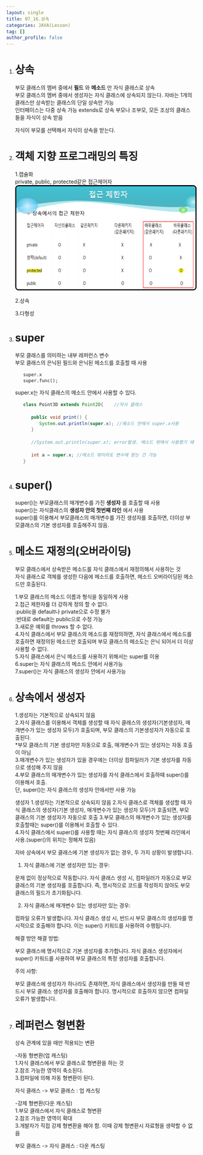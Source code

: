 ```yaml
---
layout: single
title: 07_16.상속
categories: JAVA(Lesson)
tag: []
author_profile: false
---
```


1. # 상속
   부모 클래스의 멤버 중에서 __필드__ 와 __메소드__ 만 자식 클래스로 상속   
   부모 클래스의 멤버 중에서 생성자는 자식 클래스에 상속되지 않는다.
   자바는 1개의 클래스만 상속받는 클래스의 단일 상속만 가능   
   인터페이스는 다중 상속 가능
   extends로 상속
   부모나 조부모, 모든 조상의 클래스들을 자식이 상속 받음   

   자식이 부모를 선택해서 자식이 상속을 받는다.

1. # 객체 지향 프로그래밍의 특징
   1.캡슐화   
   private, public, protected같은 접근제어자   
   <img src="../../../imgs/LESSON/JAVA(Lesson)/access_modifier.png" style="border:3px solid black;border-radius:9px;width:800px">   

   2.상속   

   3.다형성   
   
1. # super
   부모 클래스를 의미하는 내부 레퍼런스 변수   
   부모 클래스의 은닉된 필드와 은닉된 메소드를 호출할 때 사용   
   ```
      super.x   
      super.func();
   ```   

   super.x는 자식 클래스의 메소드 안에서 사용할 수 있다.   
   ```java
      class Point3D extends Point2D{	//자식 클래스
        
         public void print() {
            System.out.println(super.x); //메소드 안에서 super.x사용
         }
         
         //System.out.println(super.x); error발생. 메소드 밖에서 사용했기 때문 
         
         int a = super.x; //메소드 밖이라도 변수에 받는 건 가능
      }
   ```

1. # super()   
   super()는 부모클래스의 매개변수를 가진 __생성자__ 를 호출할 때 사용   
   super()는 자식클래스의 __생성자 안의 첫번째 라인__ 에서 사용   
   super()를 이용해서 부모클래스의 매개변수를 가진 생성자를 호출하면, 더이상 부모클래스의 기본 생성자를 호출해주지 않음.   

1. # 메소드 재정의(오버라이딩)
   부모 클래스에서 상속받은 메소드를 자식 클래스에서 재정의해서 사용하는 것   
   자식 클래스로 객체를 생성한 다음에 메소드를 호출하면, 메소드 오버라이딩된 메소드만 호출된다.   

   1.부모 클래스의 메소드 이름과 형식을 동일하게 사용   
   2.접근 제한자를 더 강하게 정의 할 수 없다.   
      :public을 default나 private으로 수정 불가   
      :반대로 default는 public으로 수정 가능   
   3.새로운 예외를 throws 할 수 없다.   
   4.자식 클래스에서 부모 클래스의 메소드를 재정의하면, 자식 클래스에서 메소드를 호출하면 재정의된 메소드만 호출되며 부모 클래스의 메소도는 은닉 되어서 더 이상 사용할 수 없다.   
   5.자식 클래스에서 은닉 메소드를 사용하기 위해서는 super를 이용   
   6.super는 자식 클래스의 메소드 안에서 사용가능   
   7.super()는 자식 클래스의 생성자 안에서 사용가능   

1. # 상속에서 생성자
   1.생성자는 기본적으로 상속되지 않음   
   2.자식 클래스를 이용해서 객체를 생성할 때 자식 클래스의 생성자(기본생성자, 매개변수가 있는 생성자 모두)가 호출되며, 부모 클래스의 기본생성자가 자동으로 호출된다.   
   *부모 클래스의 기본 생성자만 자동으로 호출, 매개변수가 있는 생성자는 자동 호출이 아님   
   3.매개변수가 있는 생성자가 있을 경우에는 더이상 컴파일러가 기본 생성자를 자동으로 생성해 주지 않음   
   4.부모 클래스의 매개변수가 있는 생성자를 자식 클래스에서 호출하때 super()를 이용해서 호출.   
   단, super()는 자식 클래스의 생성자 안에서만 사용 가능

   생성자
   1.생성자는 기본적으로 상속되지 않음
   2.자식 클래스로 객체를 생성할 때 자식 클래스의 생성자(기본 생성자, 매개변수가 있는 생성자 모두)가 호출되면, 부모 클래스의 기본 생성자가 자동으로 호출
   3.부모 클래스의 매개변수가 있는 생성자를 호출할때는 super()를 이용해서 호출할 수 있다.   
   4.자식 클래스에서 super()를 사용할 때는 자식 클래스의 생성자 첫번째 라인에서 사용.(super()의 위치는 정해져 있음)   

   자바 상속에서 부모 클래스에 기본 생성자가 없는 경우, 두 가지 상황이 발생합니다.

	1. 자식 클래스에 기본 생성자만 있는 경우:

    문제 없이 정상적으로 작동합니다.
    자식 클래스 생성 시, 컴파일러가 자동으로 부모 클래스의 기본 생성자를 호출합니다.
    즉, 명시적으로 코드를 작성하지 않아도 부모 클래스의 필드가 초기화됩니다.

	2. 자식 클래스에 매개변수 있는 생성자만 있는 경우:

    컴파일 오류가 발생합니다.
    자식 클래스 생성 시, 반드시 부모 클래스의 생성자를 명시적으로 호출해야 합니다.
    이는 super() 키워드를 사용하여 수행됩니다.
  
   해결 방안
      해결 방법:

      부모 클래스에 명시적으로 기본 생성자를 추가합니다.
      자식 클래스 생성자에서 super() 키워드를 사용하여 부모 클래스의 특정 생성자를 호출합니다.

      주의 사항:

      부모 클래스에 생성자가 하나라도 존재하면, 자식 클래스에서 생성자를 만들 때 반드시 부모 클래스 생성자를 호출해야 합니다.
      명시적으로 호출하지 않으면 컴파일 오류가 발생합니다.

1. # 레퍼런스 형변환
   상속 관계에 있을 때만 적용되는 변환   
    
   -자동 형변환(업 캐스팅)   
   1.자식 클래스에서 부모 클래스로 형변환을 하는 것   
   2.참조 가능한 영역이 축소된다.   
   3.컴파일에 의해 자동 형변환이 된다.   

   자식 클래스 -> 부모 클래스 : 업 캐스팅   
   

   -강제 형변환(다운 캐스팅)   
   1.부모 클래스에서 자식 클래스로 형변환   
   2.참조 가능한 영역이 확대   
   3.개발자가 직접 강제 형변환을 해야 함. 이때 강제 형변환시 자료형을 생략할 수 없음     

   부모 클래스 -> 자식 클래스 : 다운 캐스팅   

